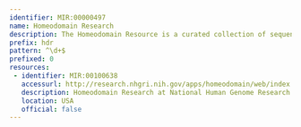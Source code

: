 ```yaml
---
identifier: MIR:00000497
name: Homeodomain Research
description: The Homeodomain Resource is a curated collection of sequence, structure, interaction, genomic and functional information on the homeodomain family. It contains sets of curated homeodomain sequences from fully sequenced genomes, including experimentally derived homeodomain structures, homeodomain protein-protein interactions, homeodomain DNA-binding sites and homeodomain proteins implicated in human genetic disorders.
prefix: hdr
pattern: ^\d+$
prefixed: 0
resources:
 - identifier: MIR:00100638
   accessurl: http://research.nhgri.nih.gov/apps/homeodomain/web/index.cgi?mode=view&amp;view=proteins&amp;id=
   description: Homeodomain Research at National Human Genome Research Institute (NIH)
   location: USA
   official: false
---
```

